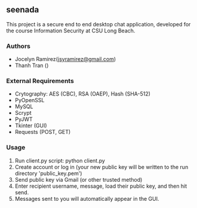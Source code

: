 ## seenada
This project is a secure end to end desktop chat application, developed for the course Information Security at CSU Long Beach. 

### Authors
- Jocelyn Ramirez(jsyramirez@gmail.com)
- Thanh Tran ()

### External Requirements
- Crytography: AES (CBC), RSA (OAEP), Hash (SHA-512)
- PyOpenSSL
- MySQL
- Scrypt
- PyJWT
- Tkinter (GUI)
- Requests (POST, GET)

### Usage
1. Run client.py script: python client.py
2. Create account or log in (your new public key will be written to the run directory 'public_key.pem')
3. Send public key via Gmail (or other trusted method)
4. Enter recipient username, message, load their public key, and then hit send.
5. Messages sent to you will automatically appear in the GUI.
